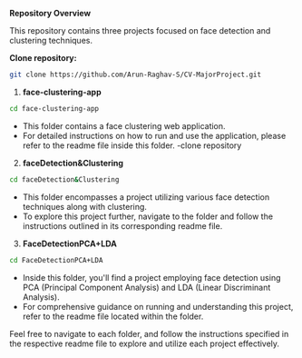 
**Repository Overview**

This repository contains three projects focused on face detection and clustering techniques.

**Clone repository:**
```bash
git clone https://github.com/Arun-Raghav-S/CV-MajorProject.git
```

1. **face-clustering-app**
```bash
cd face-clustering-app
```
   - This folder contains a face clustering web application.
   - For detailed instructions on how to run and use the application, please refer to the readme file inside this folder.
   -clone repository


2. **faceDetection&Clustering**
```bash
cd faceDetection&Clustering
```

   - This folder encompasses a project utilizing various face detection techniques along with clustering.
   - To explore this project further, navigate to the folder and follow the instructions outlined in its corresponding readme file.

3. **FaceDetectionPCA+LDA**
```bash
cd FaceDetectionPCA+LDA
```

   - Inside this folder, you'll find a project employing face detection using PCA (Principal Component Analysis) and LDA (Linear Discriminant Analysis).
   - For comprehensive guidance on running and understanding this project, refer to the readme file located within the folder.

Feel free to navigate to each folder, and follow the instructions specified in the respective readme file to explore and utilize each project effectively.

